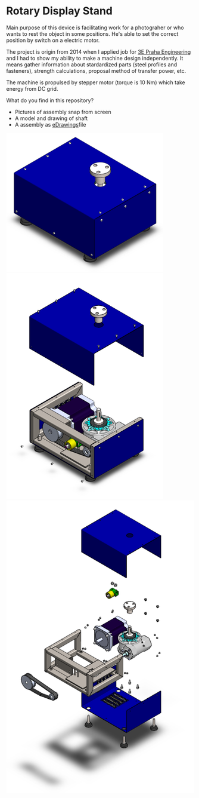 # Rotary Display Stand
Main purpose of this device is facilitating work for a photograher or who wants to rest the object in some positions.
He's able to set the correct position by switch on a electric motor.

The project is origin from 2014 when I applied job for <a href="https://3epraha.cz/">3E Praha Engineering</a> and I had to show my ability to make a machine design independently. It means gather information about stardardized parts (steel profiles and fasteners), 
strength calculations, proposal method of transfer power, etc.

The machine is propulsed by stepper motor (torque is 10 Nm) which take energy from DC grid.

What do you find in this repository?
*   Pictures of assembly snap from screen
*   A model and drawing of shaft
*   A assembly as <a href="http://www.edrawingsviewer.com/ed/download.htm/">eDrawings</a>file


<p float="left">
  <img src="/Pictures/IsoView.PNG" width="420" /> 
  <img src="/Pictures/ExplodedView_1.PNG" width="420" />
  <img src="/Pictures/ExplodedView.PNG" width="600" /> 
</p>
